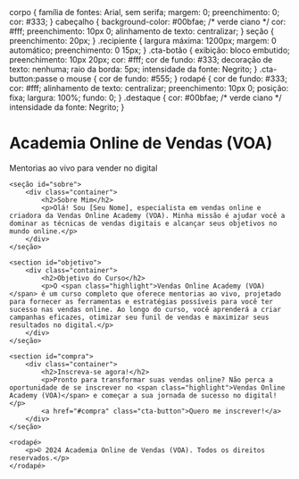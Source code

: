 <!DOCTYPE html>
<html lang="pt-BR">
<cabeçalho>
    <meta charset="UTF-8">
    <meta name="viewport" content="largura=largura-do-dispositivo, escala-inicial=1.0">
    <title>Vendas Online Academy (VOA)</title>
    <estilo>
        corpo {
            família de fontes: Arial, sem serifa;
            margem: 0;
            preenchimento: 0;
            cor: #333;
        }
        cabeçalho {
            background-color: #00bfae; /* verde ciano */
            cor: #fff;
            preenchimento: 10px 0;
            alinhamento de texto: centralizar;
        }
        seção {
            preenchimento: 20px;
        }
        .recipiente {
            largura máxima: 1200px;
            margem: 0 automático;
            preenchimento: 0 15px;
        }
        .cta-botão {
            exibição: bloco embutido;
            preenchimento: 10px 20px;
            cor: #fff;
            cor de fundo: #333;
            decoração de texto: nenhuma;
            raio da borda: 5px;
            intensidade da fonte: Negrito;
        }
        .cta-button:passe o mouse {
            cor de fundo: #555;
        }
        rodapé {
            cor de fundo: #333;
            cor: #fff;
            alinhamento de texto: centralizar;
            preenchimento: 10px 0;
            posição: fixa;
            largura: 100%;
            fundo: 0;
        }
        .destaque {
            cor: #00bfae; /* verde ciano */
            intensidade da fonte: Negrito;
        }
    </estilo>
</cabeçalho>
<corpo>
    <cabeçalho>
        <h1>Academia Online de Vendas (VOA)</h1>
        <p>Mentorias ao vivo para vender no digital</p>
    </cabeçalho>
    
    <seção id="sobre">
        <div class="container">
            <h2>Sobre Mim</h2>
            <p>Olá! Sou [Seu Nome], especialista em vendas online e criadora da Vendas Online Academy (VOA). Minha missão é ajudar você a dominar as técnicas de vendas digitais e alcançar seus objetivos no mundo online.</p>
        </div>
    </seção>
    
    <section id="objetivo">
        <div class="container">
            <h2>Objetivo do Curso</h2>
            <p>O <span class="highlight">Vendas Online Academy (VOA)</span> é um curso completo que oferece mentorias ao vivo, projetado para fornecer as ferramentas e estratégias possíveis para você ter sucesso nas vendas online. Ao longo do curso, você aprenderá a criar campanhas eficazes, otimizar seu funil de vendas e maximizar seus resultados no digital.</p>
        </div>
    </seção>
    
    <section id="compra">
        <div class="container">
            <h2>Inscreva-se agora!</h2>
            <p>Pronto para transformar suas vendas online? Não perca a oportunidade de se inscrever no <span class="highlight">Vendas Online Academy (VOA)</span> e começar a sua jornada de sucesso no digital!</p>
            <a href="#compra" class="cta-button">Quero me inscrever!</a>
        </div>
    </seção>
    
    <rodapé>
        <p>© 2024 Academia Online de Vendas (VOA). Todos os direitos reservados.</p>
    </rodapé>
</corpo>
</html>
